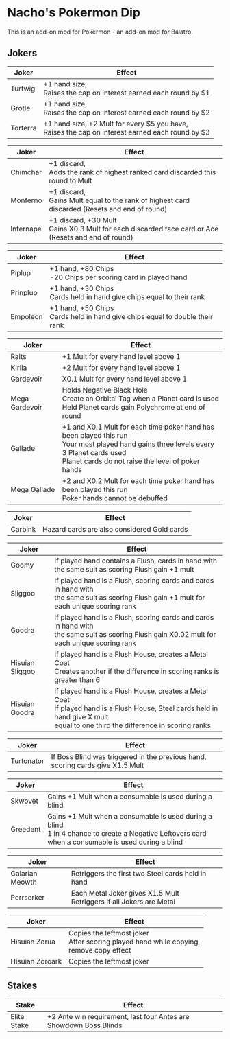 # Nacho's Pokermon Dip
This is an add-on mod for Pokermon - an add-on mod for Balatro.

## Jokers

| Joker | Effect |
| ------ | ------ |
| Turtwig  | +1 hand size, <br/>Raises the cap on interest earned each round by $1|
| Grotle | +1 hand size, <br/>Raises the cap on interest earned each round by $2|
| Torterra | +1 hand size, +2 Mult for every $5 you have, <br/>Raises the cap on interest earned each round by $3|

| Joker | Effect |
| ------ | ------ |
| Chimchar | +1 discard, <br/>Adds the rank of highest ranked card discarded this round to Mult|
| Monferno | +1 discard, <br/>Gains Mult equal to the rank of highest card discarded (Resets and end of round)|
| Infernape | +1 discard, +30 Mult <br/>Gains X0.3 Mult for each discarded face card or Ace (Resets and end of round)|

| Joker | Effect |
| ------ | ------ |
| Piplup | +1 hand, +80 Chips <br/>-20 Chips per scoring card in played hand |
| Prinplup | +1 hand, +30 Chips <br/> Cards held in hand give chips equal to their rank |
| Empoleon | +1 hand, +50 Chips <br/> Cards held in hand give chips equal to double their rank |

| Joker | Effect |
| ------ | ------ |
| Ralts | +1 Mult for every hand level above 1 |
| Kirlia | +2 Mult for every hand level above 1 |
| Gardevoir | X0.1 Mult for every hand level above 1 |
| Mega Gardevoir | Holds Negative Black Hole<br/>Create an Orbital Tag when a Planet card is used<br/>Held Planet cards gain Polychrome at end of round |
| Gallade | +1 and X0.1 Mult for each time poker hand has been played this run<br/>Your most played hand gains three levels every 3 Planet cards used<br/>Planet cards do not raise the level of poker hands |
| Mega Gallade | +2 and X0.2 Mult for each time poker hand has been played this run<br/>Poker hands cannot be debuffed |

| Joker | Effect |
| ------ | ------ |
| Carbink | Hazard cards are also considered Gold cards |

| Joker | Effect |
| ------ | ------ |
| Goomy | If played hand contains a Flush, cards in hand with the same suit as scoring Flush gain +1 mult |
| Sliggoo | If played hand is a Flush, scoring cards and cards in hand with <br/>the same suit as scoring Flush gain +1 mult for each unique scoring rank |
| Goodra | If played hand is a Flush, scoring cards and cards in hand with <br/>the same suit as scoring Flush gain X0.02 mult for each unique scoring rank |
| Hisuian Sliggoo | If played hand is a Flush House, creates a Metal Coat <br/>Creates another if the difference in scoring ranks is greater than 6 |
| Hisuian Goodra | If played hand is a Flush House, creates a Metal Coat <br/>If played hand is a Flush House, Steel cards held in hand give X mult <br/>equal to one third the difference in scoring ranks |

| Joker | Effect |
| ------ | ------ |
| Turtonator | If Boss Blind was triggered in the previous hand, scoring cards give X1.5 Mult |

| Joker | Effect |
| ------ | ------ |
| Skwovet | Gains +1 Mult when a consumable is used during a blind |
| Greedent | Gains +1 Mult when a consumable is used during a blind <br/>1 in 4 chance to create a Negative Leftovers card <br/>when a consumable is used during a blind|

| Joker | Effect |
| ------ | ------ |
| Galarian Meowth | Retriggers the first two Steel cards held in hand |
| Perrserker | Each Metal Joker gives X1.5 Mult <br/> Retriggers if all Jokers are Metal |

| Joker | Effect |
| ------ | ------ |
| Hisuian Zorua | Copies the leftmost joker <br/>After scoring played hand while copying,<br/> remove copy effect |
| Hisuian Zoroark | Copies the leftmost joker |

## Stakes

| Stake | Effect |
| ------ | ------ |
| Elite Stake | +2 Ante win requirement, last four Antes are Showdown Boss Blinds |

